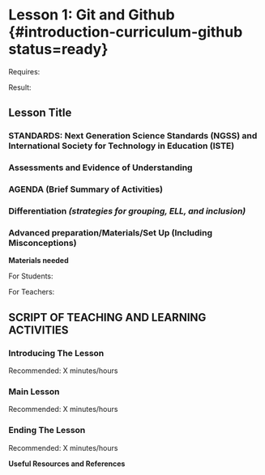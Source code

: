 # Lesson 1: Git and Github {#introduction-curriculum-github status=ready}

<div class='requirements' markdown='1'>

Requires: 

Result: 

</div>

## Lesson Title


### STANDARDS: Next Generation Science Standards (NGSS) and International Society for Technology in Education (ISTE)



### Assessments and Evidence of Understanding


### AGENDA (Brief Summary of Activities)


### Differentiation _(strategies for grouping, ELL, and inclusion)_


### Advanced preparation/Materials/Set Up (Including Misconceptions)

**Materials needed**

For Students:

For Teachers:


## SCRIPT OF TEACHING AND LEARNING ACTIVITIES


### Introducing The Lesson

Recommended: X minutes/hours


### Main Lesson

Recommended: X minutes/hours


### Ending The Lesson

Recommended: X minutes/hours


**Useful Resources and References**
